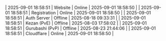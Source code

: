 | 2025-09-01 18:58:51 | Website | Online | 2025-09-01 18:58:50 |
| 2025-09-01 18:58:51 | Registration | Online | 2025-09-01 18:58:50 |
| 2025-09-01 18:58:51 | Auth Server | Offline | 2025-08-18 09:33:31 |
| 2025-09-01 18:58:51 | Kezan (PvE) | Offline | 2025-08-03 17:58:02 |
| 2025-09-01 18:58:51 | Gurubashi (PvP) | Offline | 2025-08-23 21:44:06 |
| 2025-09-01 18:58:51 | Cloudflare | Online | 2025-09-01 18:58:50 |
